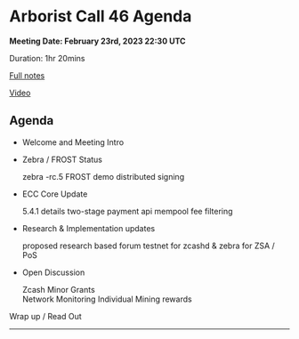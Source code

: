 # Arborist Call 46 Agenda

**Meeting Date: February 23rd, 2023 22:30 UTC**

Duration: 1hr 20mins

[Full notes](https://github.com/ZcashCommunityGrants/arboretum-notes/blob/main/AllArboristCallNotes/Arborist%20Call%2046-Notes.md)

[Video](https://www.youtube.com/watch?v=iw5bAyLFpf4)


## Agenda


+  Welcome and Meeting Intro

    


+ Zebra / FROST Status 
     
    zebra -rc.5
    FROST demo distributed signing 

+ ECC Core Update 

     5.4.1 details 
     two-stage payment api
     mempool fee filtering



+ Research & Implementation updates

     proposed research based forum 
     testnet for zcashd & zebra for ZSA / PoS


+ Open Discussion

     Zcash Minor Grants   
     Network Monitoring 
     Individual Mining rewards
   
    

Wrap up / Read Out


___


